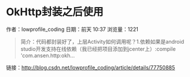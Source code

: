 # OkHttp封装之后使用
作者：lowprofile_coding
日期：前天 10:37
浏览量：1221
> 简介：代码都封装好了，上层Activity如何调用呢？1.依赖如果是android studio开发支持在线依赖（我已经把项目添加到jcenter上）:compile 'com.ansen.http:okh...

 链接：http://blog.csdn.net/lowprofile_coding/article/details/77750885
